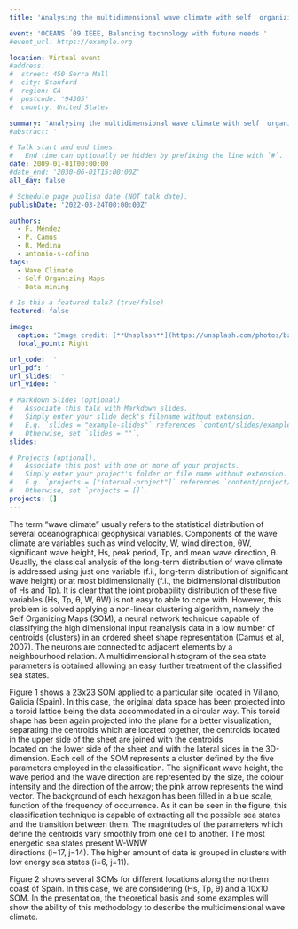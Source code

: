 ```yaml
---
title: 'Analysing the multidimensional wave climate with self  organizing maps'

event: 'OCEANS ´09 IEEE, Balancing technology with future needs '
#event_url: https://example.org

location: Virtual event
#address:
#  street: 450 Serra Mall
#  city: Stanford
#  region: CA
#  postcode: '94305'
#  country: United States

summary: 'Analysing the multidimensional wave climate with self  organizing maps'
#abstract: ''

# Talk start and end times.
#   End time can optionally be hidden by prefixing the line with `#`.
date: 2009-01-01T00:00:00
#date_end: '2030-06-01T15:00:00Z'
all_day: false

# Schedule page publish date (NOT talk date).
publishDate: '2022-03-24T00:00:00Z'

authors: 
  - F. Méndez
  - P. Camus
  - R. Medina
  - antonio-s-cofino
tags: 
  - Wave Climate
  - Self-Organizing Maps
  - Data mining

# Is this a featured talk? (true/false)
featured: false

image:
  caption: 'Image credit: [**Unsplash**](https://unsplash.com/photos/bzdhc5b3Bxs)'
  focal_point: Right

url_code: ''
url_pdf: ''
url_slides: ''
url_video: ''

# Markdown Slides (optional).
#   Associate this talk with Markdown slides.
#   Simply enter your slide deck's filename without extension.
#   E.g. `slides = "example-slides"` references `content/slides/example-slides.md`.
#   Otherwise, set `slides = ""`.
slides:

# Projects (optional).
#   Associate this post with one or more of your projects.
#   Simply enter your project's folder or file name without extension.
#   E.g. `projects = ["internal-project"]` references `content/project/deep-learning/index.md`.
#   Otherwise, set `projects = []`.
projects: []
---
```


<p>The  term  “wave  climate”  usually  refers  to  the  statistical  distribution  of  several oceanographical geophysical variables. Components of  the wave  climate are variables such as wind velocity, W, wind direction, θW, significant wave height, Hs, peak period, Tp,  and  mean  wave  direction,  θ.  Usually,  the  classical  analysis  of  the  long-term distribution  of  wave  climate  is  addressed  using  just  one  variable  (f.i.,  long-term distribution  of  significant  wave  height)  or  at  most  bidimensionally  (f.i.,  the bidimensional distribution of Hs and Tp). It is clear that the joint probability distribution of these five variables (Hs, Tp, θ, W, θW) is not easy to able to cope with. However, this problem  is  solved  applying  a  non-linear  clustering  algorithm,  namely  the  Self Organizing Maps  (SOM),  a  neural  network  technique  capable  of  classifying  the  high dimensional input reanalysis data in a low number of centroids (clusters) in an ordered sheet shape representation (Camus et al, 2007). The neurons are connected  to adjacent elements  by  a  neighbourhood  relation. A multidimensional  histogram  of  the  sea  state parameters is obtained allowing an easy further treatment of the classified sea states.  </p>
<p>Figure  1  shows  a  23x23  SOM  applied  to  a  particular  site  located  in Villano, Galicia (Spain). In this case, the original data space has been projected into a toroid lattice being the data  accommodated  in  a  circular way. This  toroid  shape has been  again projected into  the  plane  for  a  better  visualization,  separating  the  centroids  which  are  located together, the centroids located in the upper side of the sheet are joined with the centroids<br />
located on  the  lower  side of  the  sheet and with  the  lateral  sides  in  the 3D-dimension. Each cell of  the SOM  represents a cluster defined by  the  five parameters employed  in the classification. The significant wave height,  the wave period and  the wave direction are represented by the size, the colour intensity and the direction of the arrow; the pink arrow represents the wind vector. The background of each hexagon has been filled in a blue scale, function of the frequency of occurrence. As it can be seen in the figure, this classification  technique  is  capable  of  extracting  all  the  possible  sea  states  and  the transition between  them. The magnitudes of  the parameters which define  the centroids vary smoothly from one cell to another. The most energetic sea states present W-WNW<br />
directions  (i=17,  j=14).  The  higher  amount  of  data  is  grouped  in  clusters  with  low energy sea states (i=6, j=11). </p>
<p>Figure 2 shows several SOMs for different locations along the northern coast of Spain. In this case, we are considering (Hs, Tp, θ)   and a 10x10 SOM. In the presentation, the theoretical  basis  and  some  examples  will  show  the  ability  of  this  methodology  to describe the multidimensional wave climate.</p>
